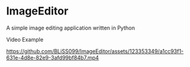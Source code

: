 # ImageEditor
A simple image editing application written in Python

Video Example

https://github.com/BLiSS099/ImageEditor/assets/123353349/a1cc93f1-631e-4d8e-82e9-3afd99bf84b7.mp4

